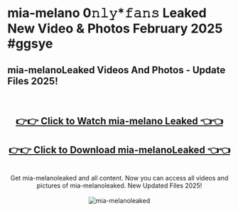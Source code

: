 # mia-melano 0𝚗𝚕𝚢*𝚏𝚊𝚗𝚜 Leaked New Video & Photos February 2025 #ggsye

<h2>mia-melanoLeaked Videos And Photos - Update Files 2025!</h2>
<br>
<div align="center">
<h2><a href="https://mediaupload.pro?title=mia-melano&ref=11F" rel="nofollow">👉👉 Click to Watch mia-melano Leaked 👈👈</a></h2>
<h2><a href="https://mediaupload.pro?title=mia-melano&ref=11F" rel="nofollow">👉👉 Click to Download mia-melanoLeaked 👈👈</a></h2>
<br>
Get mia-melanoleaked and all content. Now you can access all videos and pictures of mia-melanoleaked. New Updated Files 2025!
<br>
<br>
<a href="https://mediaupload.pro?title=mia-melano&ref=11F" rel="nofollow" data-target="animated-image.originalLink"><img src="https://i.ibb.co/Gkj2r4b/banner.png" alt="mia-melanoleaked" style="max-width: 100%; display: inline-block;" data-target="animated-image.originalImage"></a>
</div>
<br>

